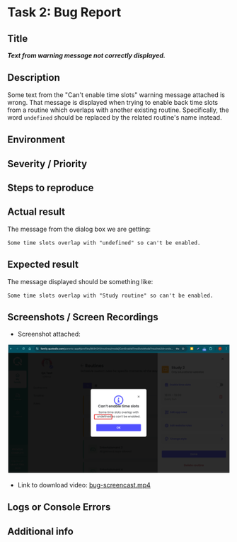 # Task 2: Bug Report

## Title

_**Text from warning message not correctly displayed.**_

## Description

Some text from the "Can't enable time slots" warning message attached is wrong. That message is displayed when trying to enable back time slots from a routine which overlaps with another existing routine. 
Specifically, the word `undefined` should be replaced by the related routine's name instead.

## Environment

## Severity / Priority

## Steps to reproduce

## Actual result

The message from the dialog box we are getting:
```
Some time slots overlap with "undefined" so can't be enabled.
```

## Expected result

The message displayed should be something like:
```
Some time slots overlap with "Study routine" so can't be enabled.
```

## Screenshots / Screen Recordings

- Screenshot attached:

 ![screenshot](assets/bug-screenshot.png)

- Link to download video: [bug-screencast.mp4](assets/bug-screencast.mp4)

## Logs or Console Errors

## Additional info
